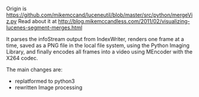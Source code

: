 Origin is https://github.com/mikemccand/luceneutil/blob/master/src/python/mergeViz.py
Read about it at http://blog.mikemccandless.com/2011/02/visualizing-lucenes-segment-merges.html

It parses the infoStream output from IndexWriter, renders one frame at a time, saved as a PNG file in the local file system,
using the Python Imaging Library, and finally encodes all frames into a video using MEncoder with the X264 codec.

The main changes are:
* replatformed to python3
* rewritten Image processing
